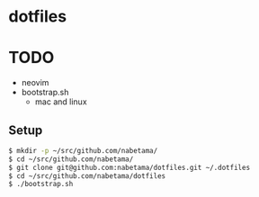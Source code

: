 # dotfiles

# TODO

- neovim
- bootstrap.sh
    - mac and linux

## Setup

```sh
$ mkdir -p ~/src/github.com/nabetama/
$ cd ~/src/github.com/nabetama/
$ git clone git@github.com:nabetama/dotfiles.git ~/.dotfiles
$ cd ~/src/github.com/nabetama/dotfiles
$ ./bootstrap.sh
```
